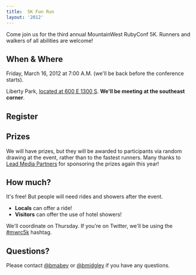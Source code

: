 ```yaml
---
title:  5K Fun Run
layout: '2012'
---
```

Come join us for the third annual MountainWest RubyConf 5K.
Runners and walkers of all abilities are welcome! 

## When & Where

Friday, March 16, 2012 at 7:00 A.M. (we'll be back before the conference starts).

Liberty Park, [located at 600 E 1300 S](http://tinyurl.com/liberty-park-slc). 
**We'll be meeting at the southeast corner**.

## Register

<script type="text/javascript">var host = (("https:" == document.location.protocol) ? "https://secure." : "http://");document.write(unescape("%3Cscript src='" + host + "wufoo.com/scripts/embed/form.js' type='text/javascript'%3E%3C/script%3E"));</script>

<script type="text/javascript">
var w7x2z1 = new WufooForm();
w7x2z1.initialize({
'userName':'mwrc', 
'formHash':'w7x2z1', 
'autoResize':true,
'height':'544',
'header':'show', 
'ssl':true});
w7x2z1.display();
</script>

## Prizes

We will have prizes, but they will be awarded to participants via random drawing at the event,
rather than to the fastest runners. Many thanks to
[Lead Media Partners](http://leadmediapartners.com/) for sponsoring the 
prizes again this year!

## How much?

It's free! But people will need rides and showers after the event.

* **Locals** can offer a ride!
* **Visitors** can offer the use of hotel showers!

We'll coordinate on Thursday. If you're on Twitter, we'll be using the 
[#mwrc5k](http://twitter.com/search/%23mwrc5k) hashtag.

## Questions?

Please contact [@bmabey](http://twitter.com/bmabey) or
[@bmidgley](https://twitter.com/bmidgley) if you have any questions.
